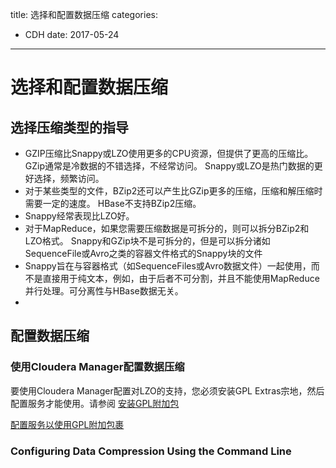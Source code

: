 title: 选择和配置数据压缩
categories: 
- CDH
date: 2017-05-24
---
# 选择和配置数据压缩
## 选择压缩类型的指导
- GZIP压缩比Snappy或LZO使用更多的CPU资源，但提供了更高的压缩比。GZip通常是冷数据的不错选择，不经常访问。 Snappy或LZO是热门数据的更好选择，频繁访问。
- 对于某些类型的文件，BZip2还可以产生比GZip更多的压缩，压缩和解压缩时需要一定的速度。 HBase不支持BZip2压缩。
- Snappy经常表现比LZO好。
- 对于MapReduce，如果您需要压缩数据是可拆分的，则可以拆分BZip2和LZO格式。 Snappy和GZip块不是可拆分的，但是可以拆分诸如SequenceFile或Avro之类的容器文件格式的Snappy块的文件
- Snappy旨在与容器格式（如SequenceFiles或Avro数据文件）一起使用，而不是直接用于纯文本，例如，由于后者不可分割，并且不能使用MapReduce并行处理。可分离性与HBase数据无关。
- 

## 配置数据压缩
### 使用Cloudera Manager配置数据压缩
要使用Cloudera Manager配置对LZO的支持，您必须安装GPL Extras宗地，然后配置服务才能使用。请参阅
[安装GPL附加包](https://www.cloudera.com/documentation/enterprise/latest/topics/cm_ig_install_gpl_extras.html#xd_583c10bfdbd326ba-3ca24a24-13d80143249--7ec6)

[配置服务以使用GPL附加包裹](https://www.cloudera.com/documentation/enterprise/latest/topics/cm_mc_gpl_extras.html#xd_583c10bfdbd326ba--6eed2fb8-14349d04bee--7c3e)

### Configuring Data Compression Using the Command Line